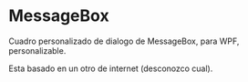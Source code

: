 # MessageBox
Cuadro personalizado de dialogo de MessageBox, para WPF, personalizable.

Esta basado en un otro de internet (desconozco cual). 
